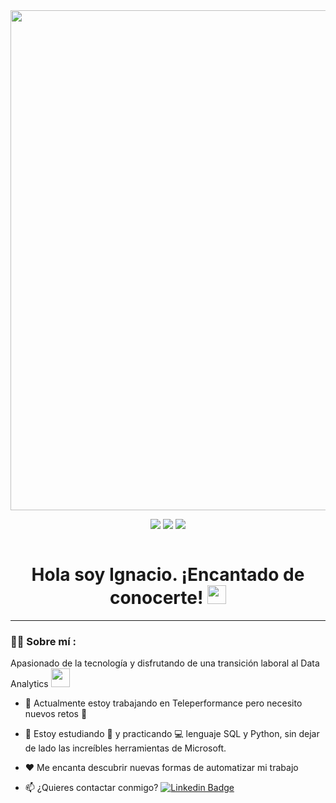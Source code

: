 <div id="header" align="center">
  <img src="URL_DE_TU_BANNER" width="800"/>
</div>

<div id="badges" align="center">
  
[![](https://img.shields.io/badge/LinkedIn-0077B5?style=for-the-badge&logo=linkedin&logoColor=white)](URL_DE_TU_LINKEDIN) 
[![](https://img.shields.io/badge/YouTube-red?style=for-the-badge&logo=youtube&logoColor=white)](URL_DE_TU_YOUTUBE)
[![](https://img.shields.io/badge/Página_Web-yelow?style=for-the-badge&logo=medium&logoColor=white)](URL_DE_TU_PAGINA_WEB)

<div id="badges" align="center">
  <img src="https://visitor-badge-reloaded.herokuapp.com/badge?page_id=nachodlcb.nachodlcb&color=00cf00" alt=""/>
   
   <h1>
  Hola soy Ignacio. ¡Encantado de conocerte! 
  <img src="https://media.giphy.com/media/hvRJCLFzcasrR4ia7z/giphy.gif" width="30px"/>
</h1>

---
<div id="header" align="left">

### :technologist: Sobre mí :

Apasionado de la tecnología y disfrutando de una transición laboral al Data Analytics <img src="https://media.giphy.com/media/WUlplcMpOCEmTGBtBW/giphy.gif" width="30"> 

* 🔭 Actualmente estoy trabajando en Teleperformance pero necesito nuevos retos :muscle:  

* 🌱 Estoy estudiando :blue_book: y practicando :computer: lenguaje SQL y Python, sin dejar de lado las increíbles herramientas de Microsoft.

* ❤️ Me encanta descubrir nuevas formas de automatizar mi trabajo 

* 📫 ¿Quieres contactar conmigo? [![Linkedin Badge](https://img.shields.io/badge/-Ignacio-blue?style=flat&logo=Linkedin&logoColor=white)](https://www.linkedin.com/in/ignaciodlcb/)
   
